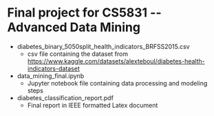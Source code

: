 # Final project for CS5831 -- Advanced Data Mining
- diabetes_binary_5050split_health_indicators_BRFSS2015.csv
  - csv file containing the dataset from https://www.kaggle.com/datasets/alexteboul/diabetes-health-indicators-dataset 
- data_mining_final.ipynb
  - Jupyter notebook file containing data processing and modeling steps  
- diabetes_classification_report.pdf
  - Final report in IEEE formatted Latex document
